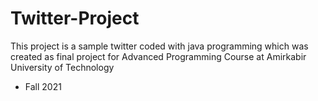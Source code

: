 # Twitter-Project

This project is a sample twitter coded with java programming which was created as final project for Advanced Programming Course at Amirkabir University of Technology
- Fall 2021
